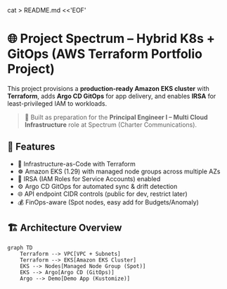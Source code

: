 cat > README.md <<'EOF'
# 🌐 Project Spectrum – Hybrid K8s + GitOps (AWS Terraform Portfolio Project)
This project provisions a **production-ready Amazon EKS cluster** with **Terraform**, adds **Argo CD GitOps** for app delivery, and enables **IRSA** for least-privileged IAM to workloads.  
> 🚀 Built as preparation for the **Principal Engineer I – Multi Cloud Infrastructure** role at Spectrum (Charter Communications).

## 🌟 Features
- 🧩 Infrastructure-as-Code with Terraform  
- ☸️ Amazon EKS (1.29) with managed node groups across multiple AZs  
- 🔐 IRSA (IAM Roles for Service Accounts) enabled  
- ⚙️ Argo CD GitOps for automated sync & drift detection  
- 🌐 API endpoint CIDR controls (public for dev, restrict later)  
- 💰 FinOps-aware (Spot nodes, easy add for Budgets/Anomaly)

## 🏗️ Architecture Overview
```mermaid
graph TD
    Terraform --> VPC[VPC + Subnets]
    Terraform --> EKS[Amazon EKS Cluster]
    EKS --> Nodes[Managed Node Group (Spot)]
    EKS --> Argo[Argo CD (GitOps)]
    Argo --> Demo[Demo App (Kustomize)]

